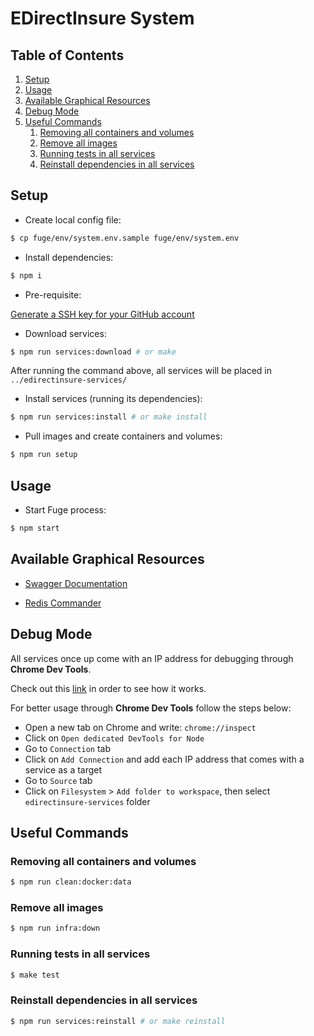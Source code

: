 # EDirectInsure System

## Table of Contents

1. [Setup](#setup)
1. [Usage](#usage)
1. [Available Graphical Resources](#available-graphical-resources)
1. [Debug Mode](#debug-mode)
1. [Useful Commands](#useful-commands)
    1. [Removing all containers and volumes](#removing-all-containers-and-volumes)
    1. [Remove all images](#remove-all-images)
    1. [Running tests in all services](#running-tests-in-all-services)
    1. [Reinstall dependencies in all services](#reinstall-dependencies-in-all-services)

## Setup

- Create local config file:

```bash
$ cp fuge/env/system.env.sample fuge/env/system.env
```

- Install dependencies:

```bash
$ npm i
```

- Pre-requisite:

[Generate a SSH key for your GitHub account](https://help.github.com/articles/generating-a-new-ssh-key-and-adding-it-to-the-ssh-agent/)

- Download services:

```bash
$ npm run services:download # or make
```

After running the command above, all services will be placed in `../edirectinsure-services/`

- Install services (running its dependencies):

```bash
$ npm run services:install # or make install
```

- Pull images and create containers and volumes:

```bash
$ npm run setup
```

## Usage

- Start Fuge process:

```bash
$ npm start
```

## Available Graphical Resources

- [Swagger Documentation](http://localhost:3000/documentation)

- [Redis Commander](http://localhost:8081/)

## Debug Mode

All services once up come with an IP address for debugging through **Chrome Dev Tools**.

Check out this [link](https://nodejsp.org/en/docs/guides/debugging-getting-started/) in order to see how it works.

For better usage through **Chrome Dev Tools** follow the steps below:

- Open a new tab on Chrome and write: `chrome://inspect`
- Click on `Open dedicated DevTools for Node`
- Go to `Connection` tab
- Click on `Add Connection` and add each IP address that comes with a service as a target
- Go to `Source` tab
- Click on `Filesystem` > `Add folder to workspace`, then select `edirectinsure-services` folder

## Useful Commands

### Removing all containers and volumes

```bash
$ npm run clean:docker:data
```

### Remove all images

```bash
$ npm run infra:down
```

### Running tests in all services

```bash
$ make test
```

### Reinstall dependencies in all services

```bash
$ npm run services:reinstall # or make reinstall
```
